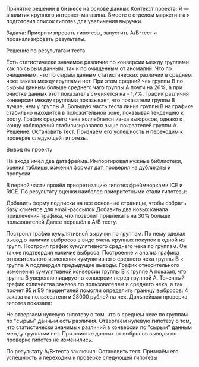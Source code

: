 Принятие решений в бизнесе на основе данных
Контекст проекта: Я — аналитик крупного интернет-магазина. Вместе с отделом маркетинга я подготовил список гипотез для увеличения выручки.

Задача: Приоритизировать гипотезы, запустить A/B-тест и проанализировать результаты.

Решение по результатам теста

Есть статистически значимое различие по конверсии между группами как по сырым данным, так и по очищенным от аномалий.
Что по очищенным, что по сырым данным статистических различий в среднем чеке заказа между группами нет.
При этом средний чек группы В по сырым данным больше среднего чаго группы А почти на 26%, а при очистке данных этот показатель сменяется на - 1,7%.
График различия конверсии между группами показывает, что показатели группы В лучше, чем у группы А. Большую часть теста линия группы В на графике стабильно находится в положительной зоне, показывая тенденцию к росту.
График среднего чека коллеблется из-за выюросов, однако к концу наблюдений стабилизировался выше показателей группы А.
Решение: Остановить тест. Признаём его успешность и переходим к проверке следующей гипотезы.

Вывод по проекту

На входе имел два датафрейма. Импортировал нужные библиотеки, оценил таблицы, изменил формат дат, проверил на дубликаты и пропуски.

В первой части провёл приоретизацию гипотез фреймворками ICE и RICE. По результату оценки наиболее приоритетными стали гипотезы:

Добавить форму подписки на все основные страницы, чтобы собрать базу клиентов для email-рассылок
Добавить два новых канала привлечения трафика, что позволит привлекать на 30% больше пользователей
Далее перешёл к A/B тесту.

Построил график кумулятивной выручки по группам. По нему сделал вывод о наличии выбросов в виде очень крупных покупок в одной из групп.
Построил график кумулятивного среднего чека по группам. Он также подтвердил наличие выброса.
Построение и анализ графика относительного изменения кумулятивного среднего чека группы B к группе A подтвердил предыдущие выводы.
График относительного изменения кумулятивной конверсии группы B к группе A показал, что группа В уверенно лидирует в конверсии перед группой А.
Точечный график количества заказов по пользователям и среднего чека, а так посчет 95 и 99 перцентилей помогли определить границу выбросов: 4 заказа на пользователя и 28000 рублей на чек.
Дальнейшая проверка гипотез показала:

Не отвергаем нулевую гипотезу о том, что в среднем чеке по группам по "сырым" данным есть различия.
Отвергаем нулевую гипотезу о том, что статистически значимых различий в конверсии по "сырым" данным между группами нет.
При очистке данных от выбросов выводы по проверке гипотез не изменились.

По результату A/B-теста заключил: Остановить тест. Признаём его успешность и переходим к проверке следующей гипотезы
